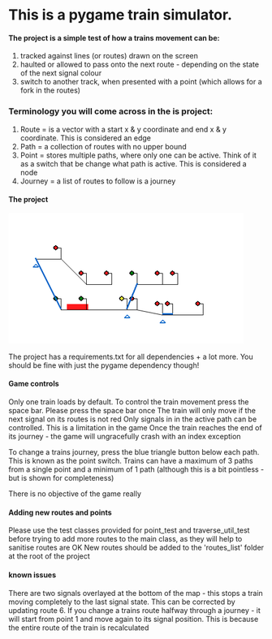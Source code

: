 # This is a pygame train simulator.

#### The project is a simple test of how a trains movement can be:
1) tracked against lines (or routes) drawn on the screen
2) haulted or allowed to pass onto the next route - depending on the state of the next signal colour
3) switch to another track, when presented with a point (which allows for a fork in the routes)

### Terminology you will come across in the is project:
 1. Route = is a vector with a start x & y coordinate and end x & y coordinate. This is considered an edge
 2. Path = a collection of routes with no upper bound
 3. Point = stores multiple paths, where only one can be active. Think of it as a switch that be change what path is active. This is considered a node
 4. Journey = a list of routes to follow is a journey

 #### The project
![GitHub Logo](images/train_movement.png)

The project has a requirements.txt for all dependencies + a lot more. You should be fine with just the pygame dependency though!

 #### Game controls
 Only one train loads by default. To control the train movement press the space bar. Please press the space bar once
 The train will only move if the next signal on its routes is not red
 Only signals in in the active path can be controlled. This is a limitation in the game
 Once the train reaches the end of its journey - the game will ungracefully crash with an index exception

 To change a trains journey, press the blue triangle button below each path. This is known as the point switch.
 Trains can have a maximum of 3 paths from a single point and a minimum of 1 path (although this is a bit pointless - but is shown for completeness)

 There is no objective of the game really


 #### Adding new routes and points
 Please use the test classes provided for point_test and traverse_util_test before trying to add more routes to the main class, as they will help to sanitise routes are OK
 New routes should be added to the 'routes_list' folder at the root of the project

 #### known issues
 There are two signals overlayed at the bottom of the map - this stops a train moving completely to the last signal state. This can be corrected by updating route 6.
 If you change a trains route halfway through a journey - it will start from point 1 and move again to its signal position. This is because the entire route of the train is recalculated

 